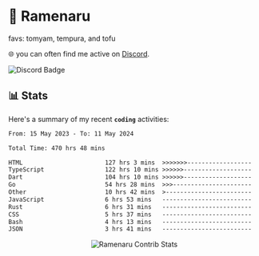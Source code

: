 # 🍜 Ramenaru
favs: tomyam, tempura, and tofu

🌐 you can often find me active on [Discord](https://discordapp.com/users/503291004200157185).

![Discord Badge](https://dcbadge.vercel.app/api/shield/503291004200157185)

## 📊 Stats

Here's a summary of my recent **`coding`** activities:

<!--START_SECTION:waka-->

```txt
From: 15 May 2023 - To: 11 May 2024

Total Time: 470 hrs 48 mins

HTML                       127 hrs 3 mins  >>>>>>>------------------   26.99 %
TypeScript                 122 hrs 10 mins >>>>>>-------------------   25.95 %
Dart                       104 hrs 10 mins >>>>>>-------------------   22.13 %
Go                         54 hrs 28 mins  >>>----------------------   11.57 %
Other                      10 hrs 42 mins  >------------------------   02.28 %
JavaScript                 6 hrs 53 mins   -------------------------   01.46 %
Rust                       6 hrs 31 mins   -------------------------   01.38 %
CSS                        5 hrs 37 mins   -------------------------   01.19 %
Bash                       4 hrs 13 mins   -------------------------   00.90 %
JSON                       3 hrs 41 mins   -------------------------   00.79 %
```

<!--END_SECTION:waka-->

<div style="text-align: center;">
   <img align="center" src="https://github-readme-streak-stats.herokuapp.com/?user=Ramenaru&theme=dark&card_width=520" alt="Ramenaru Contrib Stats" />
</div>

